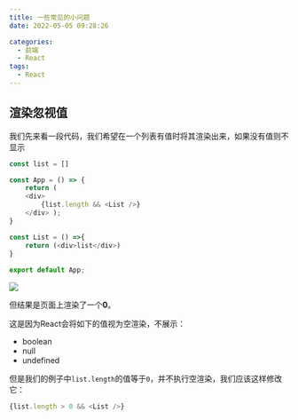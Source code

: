 ```yaml
---
title: 一些常见的小问题
date: 2022-05-05 09:28:26

categories:
  - 前端
  - React
tags:
  - React
---
```




## 渲染忽视值

我们先来看一段代码，我们希望在一个列表有值时将其渲染出来，如果没有值则不显示

```javascript
const list = []

const App = () => {
    return ( 
    <div>
        {list.length && <List />}
    </div> );
}

const List = () =>{
    return (<div>list</div>)
}
 
export default App;
```

![](https://linyc.oss-cn-beijing.aliyuncs.com/20220504222526.png)

但结果是页面上渲染了一个**0**。

这是因为React会将如下的值视为空渲染，不展示：
-   boolean
-   null
-   undefined

但是我们的例子中`list.length`的值等于`0`，并不执行空渲染，我们应该这样修改它：
```js
{list.length > 0 && <List />}
```
